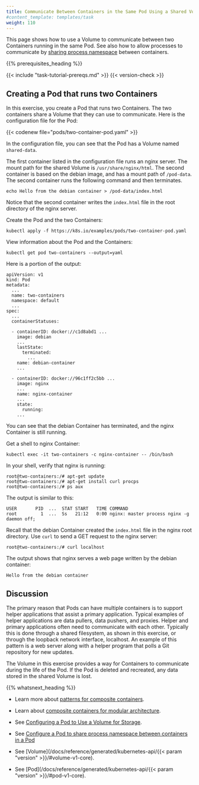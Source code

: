 ```yaml
---
title: Communicate Between Containers in the Same Pod Using a Shared Volume
#content_template: templates/task
weight: 110
---
```


<!-- overview -->

This page shows how to use a Volume to communicate between two Containers running
in the same Pod. See also how to allow processes to communicate by [sharing process namespace](/docs/tasks/configure-pod-container/share-process-namespace/) between containers.




{{% prerequisites_heading %}}

{{< include "task-tutorial-prereqs.md" >}} {{< version-check >}}




<!-- steps -->

##  Creating a Pod that runs two Containers

In this exercise, you create a Pod that runs two Containers. The two containers
share a Volume that they can use to communicate. Here is the configuration file
for the Pod:

{{< codenew file="pods/two-container-pod.yaml" >}}

In the configuration file, you can see that the Pod has a Volume named
`shared-data`.

The first container listed in the configuration file runs an nginx server. The
mount path for the shared Volume is `/usr/share/nginx/html`.
The second container is based on the debian image, and has a mount path of
`/pod-data`. The second container runs the following command and then terminates.

    echo Hello from the debian container > /pod-data/index.html

Notice that the second container writes the `index.html` file in the root
directory of the nginx server.

Create the Pod and the two Containers:

    kubectl apply -f https://k8s.io/examples/pods/two-container-pod.yaml

View information about the Pod and the Containers:

    kubectl get pod two-containers --output=yaml

Here is a portion of the output:

    apiVersion: v1
    kind: Pod
    metadata:
      ...
      name: two-containers
      namespace: default
      ...
    spec:
      ...
      containerStatuses:

      - containerID: docker://c1d8abd1 ...
        image: debian
        ...
        lastState:
          terminated:
            ...
        name: debian-container
        ...

      - containerID: docker://96c1ff2c5bb ...
        image: nginx
        ...
        name: nginx-container
        ...
        state:
          running:
        ...

You can see that the debian Container has terminated, and the nginx Container
is still running.

Get a shell to nginx Container:

    kubectl exec -it two-containers -c nginx-container -- /bin/bash

In your shell, verify that nginx is running:

    root@two-containers:/# apt-get update
    root@two-containers:/# apt-get install curl procps
    root@two-containers:/# ps aux

The output is similar to this:

    USER       PID  ...  STAT START   TIME COMMAND
    root         1  ...  Ss   21:12   0:00 nginx: master process nginx -g daemon off;

Recall that the debian Container created the `index.html` file in the nginx root
directory. Use `curl` to send a GET request to the nginx server:

    root@two-containers:/# curl localhost

The output shows that nginx serves a web page written by the debian container:

    Hello from the debian container




<!-- discussion -->

## Discussion

The primary reason that Pods can have multiple containers is to support
helper applications that assist a primary application. Typical examples of
helper applications are data pullers, data pushers, and proxies.
Helper and primary applications often need to communicate with each other.
Typically this is done through a shared filesystem, as shown in this exercise,
or through the loopback network interface, localhost. An example of this pattern is a
web server along with a helper program that polls a Git repository for new updates.

The Volume in this exercise provides a way for Containers to communicate during
the life of the Pod. If the Pod is deleted and recreated, any data stored in
the shared Volume is lost.




{{% whatsnext_heading %}}

* Learn more about
[patterns for composite containers](https://kubernetes.io/blog/2015/06/the-distributed-system-toolkit-patterns).

* Learn about
[composite containers for modular architecture](http://www.slideshare.net/Docker/slideshare-burns).

* See
[Configuring a Pod to Use a Volume for Storage](/docs/tasks/configure-pod-container/configure-volume-storage/).

* See [Configure a Pod to share process namespace between containers in a Pod](/docs/tasks/configure-pod-container/share-process-namespace/)

* See [Volume](/docs/reference/generated/kubernetes-api/{{< param "version" >}}/#volume-v1-core).

* See [Pod](/docs/reference/generated/kubernetes-api/{{< param "version" >}}/#pod-v1-core).





